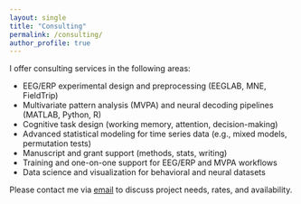 ```yaml
---
layout: single
title: "Consulting"
permalink: /consulting/
author_profile: true
---
```


I offer consulting services in the following areas:

- EEG/ERP experimental design and preprocessing (EEGLAB, MNE, FieldTrip)
- Multivariate pattern analysis (MVPA) and neural decoding pipelines (MATLAB, Python, R)
- Cognitive task design (working memory, attention, decision-making)
- Advanced statistical modeling for time series data (e.g., mixed models, permutation tests)
- Manuscript and grant support (methods, stats, writing)
- Training and one-on-one support for EEG/ERP and MVPA workflows
- Data science and visualization for behavioral and neural datasets

Please contact me via [email](Carlos.Carrasco@ucsf.edu) to discuss project needs, rates, and availability.